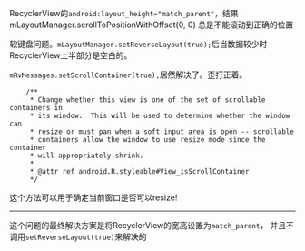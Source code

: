 [Tag]: android

RecyclerView的`android:layout_height="match_parent"`，结果mLayoutManager.scrollToPositionWithOffset(0, 0)
总是不能滚动到正确的位置


软键盘问题。`mLayoutManager.setReverseLayout(true);`后当数据较少时RecyclerView上半部分是空白的。



`mRvMessages.setScrollContainer(true);`居然解决了。歪打正着。

```
    /**
     * Change whether this view is one of the set of scrollable containers in
     * its window.  This will be used to determine whether the window can
     * resize or must pan when a soft input area is open -- scrollable
     * containers allow the window to use resize mode since the container
     * will appropriately shrink.
     *
     * @attr ref android.R.styleable#View_isScrollContainer
     */
```

这个方法可以用于确定当前窗口是否可以resize!

----

这个问题的最终解决方案是将RecyclerView的宽高设置为`match_parent`， 并且不调用`setReverseLayout(true)`来解决的

